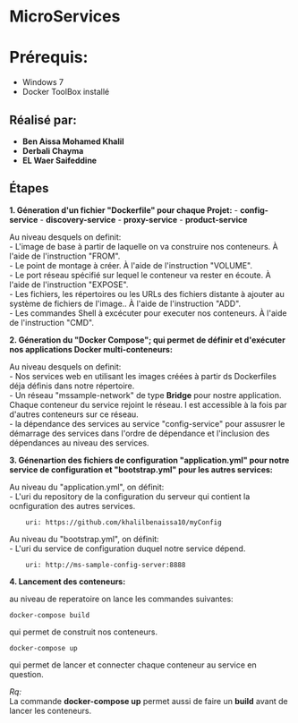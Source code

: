 # MicroServices


# Prérequis:
* Windows 7
* Docker ToolBox installé

## Réalisé par: 
* **Ben Aissa Mohamed Khalil**
* **Derbali Chayma**
* **EL Waer Saifeddine**

## Étapes

**1. Géneration d'un fichier "Dockerfile" pour chaque Projet:**
	- **config-service**
	- **discovery-service**
	- **proxy-service**
	- **product-service**

Au niveau desquels on definit:  
	- L'image de base à partir de laquelle on va construire nos conteneurs. À l'aide de l'instruction "FROM".  
	- Le point de montage à créer. À l'aide de l'instruction "VOLUME".  
	- Le port réseau spécifié sur lequel le conteneur va rester en écoute. À l'aide de l'instruction "EXPOSE".  
	- Les fichiers, les répertoires ou les URLs des fichiers distante à ajouter au système de fichiers de l'image.. À l'aide de l'instruction "ADD".  
	- Les commandes Shell à excécuter pour executer nos conteneurs. À l'aide de l'instruction "CMD".  

**2. Géneration du "Docker Compose"; qui permet de définir et d'exécuter nos applications Docker multi-conteneurs:**

Au niveau desquels on definit:  
	- Nos services web en utilisant les images créées à partir ds Dockerfiles déja définis dans notre répertoire.   
	- Un réseau "mssample-network" de type **Bridge** pour nostre application. Chaque conteneur du service rejoint le réseau. I est accessible à la fois par d'autres conteneurs sur ce réseau.  
	- la dépendance des services au service "config-service" pour assusrer le démarrage des services dans l'ordre de dépendance et l'inclusion des dépendances au niveau des services.  

**3. Génenartion des fichiers de configuration "application.yml" pour notre service de configuration et "bootstrap.yml" pour les autres services:**

Au niveau du "application.yml", on définit:  
	- L'uri du repository de la configuration du serveur qui contient la ocnfiguration des autres services.  
```
	uri: https://github.com/khalilbenaissa10/myConfig
```

Au niveau du "bootstrap.yml", on définit:  
	- L'uri du service de configuration duquel notre service dépend.  
```
	uri: http://ms-sample-config-server:8888
```

**4. Lancement des conteneurs:**

au niveau de reperatoire on lance les commandes suivantes:  
```
docker-compose build
```
qui permet de construit nos conteneurs.  
```
docker-compose up
```
qui permet de lancer et connecter chaque conteneur au service en question.  

*Rq:*  
La commande **docker-compose up** permet aussi de faire un **build** avant de lancer les conteneurs.  
